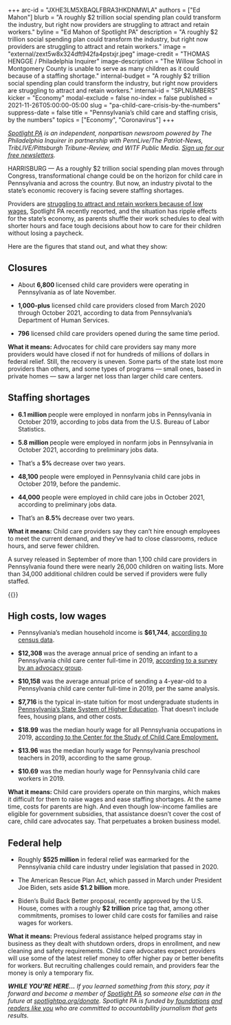 +++
arc-id = "JXHE3LM5XBAQLFBRA3HKDNMWLA"
authors = ["Ed Mahon"]
blurb = "A roughly $2 trillion social spending plan could transform the industry, but right now providers are struggling to attract and retain workers."
byline = "Ed Mahon of Spotlight PA"
description = "A roughly $2 trillion social spending plan could transform the industry, but right now providers are struggling to attract and retain workers."
image = "external/zext5w8x324dft942fa4pstxjr.jpeg"
image-credit = "THOMAS HENGGE / Philadelphia Inquirer"
image-description = "The Willow School in Montgomery County is unable to serve as many children as it could because of a staffing shortage."
internal-budget = "A roughly $2 trillion social spending plan could transform the industry, but right now providers are struggling to attract and retain workers."
internal-id = "SPLNUMBERS"
kicker = "Economy"
modal-exclude = false
no-index = false
published = 2021-11-26T05:00:00-05:00
slug = "pa-child-care-crisis-by-the-numbers"
suppress-date = false
title = "Pennsylvania’s child care and staffing crisis, by the numbers"
topics = ["Economy", "Coronavirus"]
+++

<a href="https://www.spotlightpa.org/"><i>Spotlight PA</i></a><i> is an independent, nonpartisan newsroom powered by The Philadelphia Inquirer in partnership with PennLive/The Patriot-News, TribLIVE/Pittsburgh Tribune-Review, and WITF Public Media. </i><a href="https://www.spotlightpa.org/newsletters"><i>Sign up for our free newsletters</i></a><i>.</i>

HARRISBURG — As a roughly $2 trillion social spending plan moves through Congress, transformational change could be on the horizon for child care in Pennsylvania and across the country. But now, an industry pivotal to the state’s economic recovery is facing severe staffing shortages.

Providers are <a href="https://www.spotlightpa.org/news/2021/11/pa-child-care-staffing-shortage-pandemic/">struggling to attract and retain workers because of low wages</a>, Spotlight PA recently reported, and the situation has ripple effects for the state’s economy, as parents shuffle their work schedules to deal with shorter hours and face tough decisions about how to care for their children without losing a paycheck.

Here are the figures that stand out, and what they show:

<script src="https://www.spotlightpa.org/embed.js" async></script><div data-spl-embed-version="1" data-spl-src="https://www.spotlightpa.org/embeds/newsletter/"></div>

## Closures

- About <b>6,800 </b>licensed child care providers were operating in Pennsylvania as of late November.

- <b>1,000-plus</b> licensed child care providers closed from March 2020 through October 2021, according to data from Pennsylvania’s Department of Human Services.

- <b>796</b> licensed child care providers opened during the same time period.

<b>What it means: </b>Advocates for child care providers say many more providers would have closed if not for hundreds of millions of dollars in federal relief. Still, the recovery is uneven. Some parts of the state lost more providers than others, and some types of programs — small ones, based in private homes — saw a larger net loss than larger child care centers.

## Staffing shortages

- <b>6.1 million </b>people were employed in nonfarm jobs in Pennsylvania in October 2019, according to jobs data from the U.S. Bureau of Labor Statistics.

- <b>5.8 million </b>people were employed in nonfarm jobs in Pennsylvania in October 2021, according to preliminary jobs data.

- That’s a <b>5% </b>decrease over two years.

- <b>48,100 </b>people were employed in Pennsylvania child care jobs in October 2019, before the pandemic.

- <b>44,000</b> people were employed in child care jobs in October 2021, according to preliminary jobs data.

- That’s an <b>8.5% </b>decrease over two years.

<b>What it means: </b>Child care providers say they can’t hire enough employees to meet the current demand, and they’ve had to close classrooms, reduce hours, and serve fewer children.

A survey released in September of more than 1,100 child care providers in Pennsylvania found there were nearly 26,000 children on waiting lists. More than 34,000 additional children could be served if providers were fully staffed.

{{<picture src="external/gk7hv095c2xyycph9kg4k7dt74.jpeg" description="A classroom not in use at The Willow School, which is serving about half as many kids as it used to because of a staffing shortage." caption="A classroom not in use at The Willow School, which is serving about half as many kids as it used to because of a staffing shortage." credit="THOMAS HENGGE / Philadelphia Inquirer">}} 

## High costs, low wages

- Pennsylvania’s median household income is <b>$61,744</b>, <a href="https://web.archive.org/web/20221007071333/https://www.census.gov/quickfacts/fact/table/PA,US/PST045219">according to census data</a>.

- <b>$12,308 </b>was the average annual price of sending an infant to a Pennsylvania child care center full-time in 2019, <a href="https://www.childcareaware.org/wp-content/uploads/2020/09/PUTP-Appendices-FINAL-9-18-20.pdf">according to a survey by an advocacy group</a>.

- <b>$10,158</b> was the average annual price of sending a 4-year-old to a Pennsylvania child care center full-time in 2019, per the same analysis.

- <b>$7,716 </b>is the typical in-state tuition for most undergraduate students in <a href="https://web.archive.org/20211126193703/https://www.passhe.edu/students/Pages/Cost.aspx">Pennsylvania’s State System of Higher Education</a>. That doesn’t include fees, housing plans, and other costs.

- <b>$18.99</b> was the median hourly wage for all Pennsylvania occupations in 2019, <a href="https://cscce.berkeley.edu/workforce-index-2020/states/pennsylvania/">according to the Center for the Study of Child Care Employment.</a>

- <b>$13.96 </b>was the median hourly wage for Pennsylvania preschool teachers in 2019, according to the same group.

- <b>$10.69</b> was the median hourly wage for Pennsylvania child care workers in 2019.

<b>What it means: </b>Child care providers operate on thin margins, which makes it difficult for them to raise wages and ease staffing shortages. At the same time, costs for parents are high. And even though low-income families are eligible for government subsidies, that assistance doesn’t cover the cost of care, child care advocates say. That perpetuates a broken business model.

<script src="https://www.spotlightpa.org/embed.js" async></script><div data-spl-embed-version="1" data-spl-src="https://www.spotlightpa.org/embeds/donate/?eyebrow_text=SUPPORT%20SPOTLIGHT%20PA&cta_text=YES%2C%20DOUBLE%20MY%20GIFT&teaser_text=Support%20Spotlight%20PA's%20vital%20investigative%20journalism%20for%20Pennsylvania%20and%20for%20a%20limited%20time%2C%20all%20gifts%20will%20be%20DOUBLED."></div>

## Federal help

- Roughly <b>$525 million</b> in federal relief was earmarked for the Pennsylvania child care industry under legislation that passed in 2020.

- The American Rescue Plan Act, which passed in March under President Joe Biden, sets aside <b>$1.2 billion</b> more.

- Biden’s Build Back Better proposal, recently approved by the U.S. House, comes with a roughly <b>$2 trillion</b> price tag that, among other commitments, promises to lower child care costs for families and raise wages for workers.

<b>What it means:</b> Previous federal assistance helped programs stay in business as they dealt with shutdown orders, drops in enrollment, and new cleaning and safety requirements. Child care advocates expect providers will use some of the latest relief money to offer higher pay or better benefits for workers. But recruiting challenges could remain, and providers fear the money is only a temporary fix.

<i><b>WHILE YOU’RE HERE...</b></i><i> If you learned something from this story, pay it forward and become a member of </i><a href="https://www.spotlightpa.org/"><i>Spotlight PA</i></a><i> so someone else can in the future at </i><a href="http://spotlightpa.org/donate"><i>spotlightpa.org/donate</i></a><i>. Spotlight PA is funded by</i><a href="https://www.spotlightpa.org/support"><i> foundations</i></a><i> </i><a href="https://www.spotlightpa.org/support"><i>and readers like you</i></a><i> who are committed to accountability journalism that gets results.</i>
